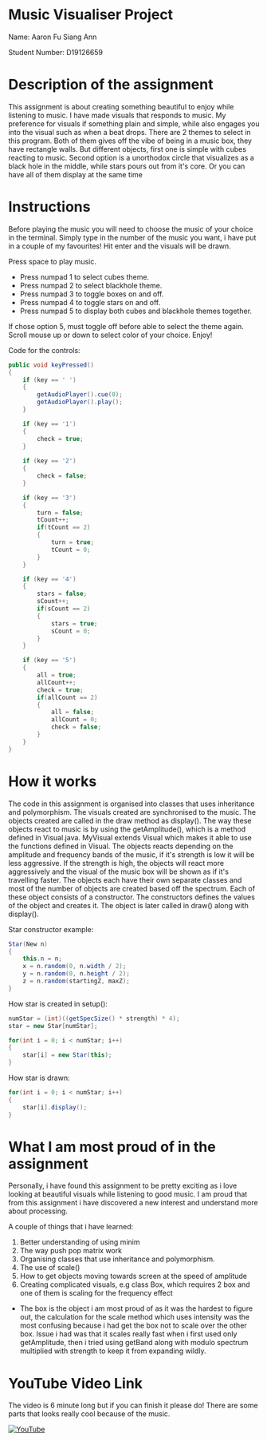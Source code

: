 # Music Visualiser Project

Name: Aaron Fu Siang Ann

Student Number: D19126659

# Description of the assignment
This assignment is about creating something beautiful to enjoy while listening to music. I have made visuals that responds to music. My preference for visuals if something plain and simple, while also engages you into the visual such as when a beat drops. There are 2 themes to select in this program. Both of them gives off the vibe of being in a music box, they have rectangle walls. But different objects, first one is simple with cubes reacting to music. Second option is a unorthodox circle that visualizes as a black hole in the middle, while stars pours out from it's core. Or you can have all of them display at the same time
# Instructions
Before playing the music you will need to choose the music of your choice in the terminal.
Simply type in the number of the music you want, i have put in a couple of my favourites!
Hit enter and the visuals will be drawn.

Press space to play music.
- Press numpad 1 to select cubes theme.
- Press numpad 2 to select blackhole theme.
- Press numpad 3 to toggle boxes on and off.
- Press numpad 4 to toggle stars on and off.
- Press numpad 5 to display both cubes and blackhole themes together.

If chose option 5, must toggle off before able to select the theme again.  
Scroll mouse up or down to select color of your choice.
Enjoy!

Code for the controls: 
```Java
public void keyPressed() 
{
	if (key == ' ') 
	{
        getAudioPlayer().cue(0);
        getAudioPlayer().play();
    }

	if (key == '1')
	{
        check = true;
    }
        
	if (key == '2')
	{
        check = false;
    }

	if (key == '3')
	{
        turn = false;
        tCount++;
		if(tCount == 2)
		{
            turn = true;
            tCount = 0;
        }
    }

	if (key == '4')
	{
        stars = false;
        sCount++;
		if(sCount == 2)
		{
            stars = true;
            sCount = 0;
        }
    }

	if (key == '5')
	{
        all = true;
        allCount++;
        check = true;
		if(allCount == 2)
		{
            all = false;
            allCount = 0;
            check = false;
        }
    }
}
```

# How it works
The code in this assignment is organised into classes that uses inheritance and polymorphism. The visuals created are synchronised to the music. The objects created are called in the draw method as display(). The way these objects react to music is by using the getAmplitude(), which is a method defined in Visual.java. MyVisual extends Visual which makes it able to use the functions defined in Visual. The objects reacts depending on the amplitude and frequency bands of the music, if it's strength is low it will be less aggressive. If the strength is high, the objects will react more aggressively and the visual of the music box will be shown as if it's travelling faster. The objects each have their own separate classes and most of the number of objects are created based off the spectrum. Each of these object consists of a constructor. The constructors defines the values of the object and creates it. The object is later called in draw() along with display().

Star constructor example: 
```Java
Star(New n)
{
    this.n = n;
    x = n.random(0, n.width / 2);
    y = n.random(0, n.height / 2);
    z = n.random(startingZ, maxZ);
}
```

How star is created in setup():
```Java
numStar = (int)((getSpecSize() * strength) * 4);
star = new Star[numStar];

for(int i = 0; i < numStar; i++)
{
    star[i] = new Star(this);
}
```

How star is drawn:
```Java
for(int i = 0; i < numStar; i++)
{
    star[i].display();
}
```

# What I am most proud of in the assignment
Personally, i have found this assignment to be pretty exciting as i love looking at beautiful visuals while listening to good music. I am proud that from this assignment i have discovered a new interest and understand more about processing.

A couple of things that i have learned:
1. Better understanding of using minim
2. The way push pop matrix work
3. Organising classes that use inheritance and polymorphism.
4. The use of scale()
5. How to get objects moving towards screen at the speed of amplitude
6. Creating complicated visuals, e.g class Box, which requires 2 box and one of them is scaling for the frequency effect

- The box is the object i am most proud of as it was the hardest to figure out, the calculation for the scale method which uses intensity was the most confusing because i had get the box not to scale over the other box. Issue i had was that it scales really fast when i first used only getAmplitude, then i tried using getBand along with modulo spectrum multiplied with strength to keep it from expanding wildly.

# YouTube Video Link
The video is 6 minute long but if you can finish it please do! There are some parts that looks really cool because of the music. 

[![YouTube](https://i9.ytimg.com/vi/go3X9Us29ig/mq2.jpg?sqp=CIvRhvYF&rs=AOn4CLDjGT2lR9Fk8XTHiKFAGN-p6iFy2A)](https://youtu.be/go3X9Us29ig)
